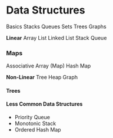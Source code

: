 # Data Structures

Basics
Stacks
Queues
Sets
Trees
Graphs

**Linear**
Array List
Linked List
Stack
Queue

### Maps
Associative Array (Map)
Hash Map

**Non-Linear**
Tree
Heap
Graph

#### Trees

#### Less Common Data Structures
- Priority Queue
- Monotonic Stack
- Ordered Hash Map
